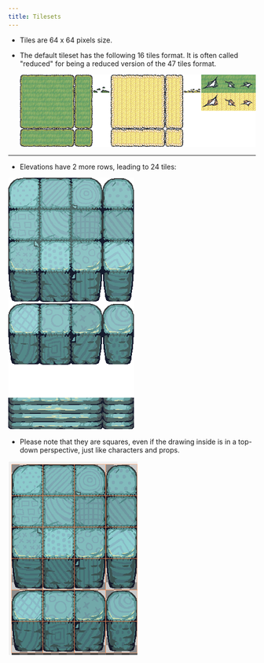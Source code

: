 ```yaml
---
title: Tilesets
---
```

* Tiles are 64 x 64 pixels size.
* The default tileset has the following 16 tiles format. It is often called "reduced" for being a reduced version of the 47 tiles format.

  ![Grass and sand tiles](img/grass_and_sand_tiles.png)

- - -

* Elevations have 2 more rows, leading to 24 tiles:

![Cliff tiles](img/cliff_tiles.png)



* Please note that they are squares, even if the drawing inside is in a top-down perspective, just like characters and props.

![Cliff tiles with red squares ](img/screenshot-2025-09-19-at-11.16.00.png)
